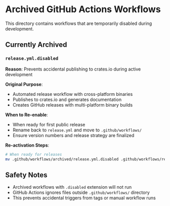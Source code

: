 # Archived GitHub Actions Workflows

This directory contains workflows that are temporarily disabled during development.

## Currently Archived

### `release.yml.disabled`

**Reason**: Prevents accidental publishing to crates.io during active development

**Original Purpose**: 
- Automated release workflow with cross-platform binaries
- Publishes to crates.io and generates documentation  
- Creates GitHub releases with multi-platform binary builds

**When to Re-enable**:
- When ready for first public release
- Rename back to `release.yml` and move to `.github/workflows/`
- Ensure version numbers and release strategy are finalized

**Re-activation Steps**:
```bash
# When ready for releases
mv .github/workflows/archived/release.yml.disabled .github/workflows/release.yml
```

## Safety Notes

- Archived workflows with `.disabled` extension will not run
- GitHub Actions ignores files outside `.github/workflows/` directory
- This prevents accidental triggers from tags or manual workflow runs